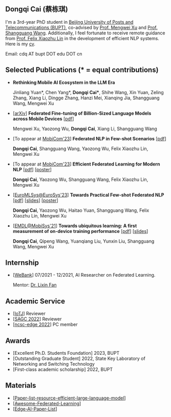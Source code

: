 ## Dongqi Cai (蔡栋琪)

I'm a 3rd-year PhD student in 
[Beijing University of Posts and Telecommunications (BUPT)](https://www.bupt.edu.cn/), co-advised by [Prof. Mengwei Xu](https://xumengwei.github.io/) and [Prof. Shangguang Wang](http://www.sguangwang.com/). 
Additionally, I feel fortunate to receive remote guidance from [Prof. Felix Xiaozhu Lin](https://fxlin.github.io/) in the development of efficient NLP systems.
Here is my [cv](/pdf/cv-cdq.pdf).

<!-- [State Key Laboratory of Networking and Switching Technology](https://sklnst.bupt.edu.cn/), [Computer Science Department](https://scs.bupt.edu.cn/),  -->

<!-- I got my B.S. degree from [BUPT](https://www.bupt.edu.cn/) in 2021. -->

Email: cdq AT bupt DOT edu DOT cn

## Selected Publications (* = equal contributions)

- **Rethinking Mobile AI Ecosystem in the LLM Era**

  Jinliang Yuan\*, Chen Yang\*, **Dongqi Cai\***, Shihe Wang, Xin Yuan, Zeling Zhang, Xiang Li, Dingge Zhang, Hanzi Mei, Xianqing Jia, Shangguang Wang, Mengwei Xu

- \[[arXiv](https://arxiv.org/abs/2308.13894)\] **Federated Fine-tuning of Billion-Sized Language Models across Mobile Devices** \[[pdf](pdf/arxiv-forward-fl.pdf)\] 

  Mengwei Xu, Yaozong Wu, **Dongqi Cai**, Xiang Li, Shangguang Wang

- \[To appear at [MobiCom'23](https://www.sigmobile.org/mobicom/2023/)\] **Federated NLP in Few-shot Scenarios** \[[pdf](pdf/MobiCom23-FeS.pdf)\] 

  **Dongqi Cai**, Shangguang Wang, Yaozong Wu, Felix Xiaozhu Lin, Mengwei Xu

- \[To appear at [MobiCom'23](https://www.sigmobile.org/mobicom/2023/)\] **Efficient Federated Learning for Modern NLP** \[[pdf](pdf/MobiCom23-FedAdapter.pdf)\] \[[poster](pdf/TURC-FedAdapter)\]

  **Dongqi Cai**, Yaozong Wu, Shangguang Wang, Felix Xiaozhu Lin, Mengwei Xu

- \[[EuroMLSys@EuroSys'23](https://orange.hosting.lsoft.com/trk/clickp?ref=znwrbbrs9_6-2d8c7_0x33ae25x0148&doi=3578356.3592575)\] **Towards Practical Few-shot Federated NLP** \[[pdf](pdf/main-EuroMLSys23-FedPrompt.pdf)\] \[[slides](slides/EuroMLSys23_Cai.pptx)\] \[[poster](pdf/EuroMLSys23_poster.pdf)\]

  **Dongqi Cai**, Yaozong Wu, Haitao Yuan, Shangguang Wang, Felix Xiaozhu Lin, Mengwei Xu

<!-- - \[[IEEE TBD](https://ieeexplore.ieee.org/document/9835002)\] **Accelerating Vertical Federated Learning** \[[pdf](pdf/TBD22.pdf)\]

  **Dongqi Cai**, Tao Fan, Yan Kang, Lixin Fan, Mengwei XU, Shangguang Wang, Qiang Yang -->

- \[[EMDL@MobiSys'21](https://dl.acm.org/doi/abs/10.1145/3469116.3470009)\] **Towards ubiquitous learning: A first measurement of on-device training performance** \[[pdf](pdf/EMDL21.pdf)\] \[[slides](slides/EMDL21_Cai.pptx)\]

  **Dongqi Cai**, Qipeng Wang, Yuanqiang Liu, Yunxin Liu, Shangguang Wang, Mengwei Xu

## Internship
- \[[WeBank](https://fate.readthedocs.io/en/latest/)\] 07/2021 - 12/2021, AI Researcher on Federated Learning. 

  Mentor: [Dr. Lixin Fan](https://scholar.google.fi/citations?user=fOsgdn0AAAAJ&hl=en)

## Academic Service
- \[[IoTJ](https://ieee-iotj.org/)\] Reviewer
- \[[SAGC 2022](https://www.datacom-ieee.org/sagc2022/)\] Reviewer
- \[[ncsc-edge 2022](https://conf.ccf.org.cn/web/api/m9644563065535242241649985902214.action)\] PC member

## Awards
- [Excellent Ph.D. Students Foundation] 2023, BUPT
- [Outstanding Graduate Student] 2022, State Key Laboratory of Networking and Switching Technology
- [First-class academic scholarship] 2022, BUPT

## Materials
- \[[Paper-list-resource-efficient-large-language-model](https://github.com/UbiquitousLearning/Paper-list-resource-efficient-large-language-model)\]
- \[[Awesome-Federated-Learning](https://github.com/chaoyanghe/Awesome-Federated-Learning#Natural-language-Processing)\]
- \[[Edge-AI-Paper-List](https://github.com/xumengwei/Edge-AI-Paper-List)\]
